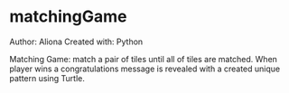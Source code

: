# matchingGame
Author: Aliona
Created with: Python

Matching Game: match a pair of tiles until all of tiles are matched. 
When player wins a congratulations message is revealed with a created unique pattern using Turtle.
